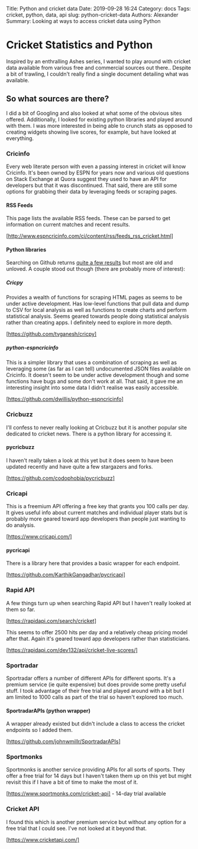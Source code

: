 Title: Python and cricket data
Date: 2019-09-28 16:24
Category: docs
Tags: cricket, python, data, api
slug: python-cricket-data
Authors: Alexander
Summary: Looking at ways to access cricket data using Python

# Cricket Statistics and Python 
 
Inspired by an enthralling Ashes series, I wanted to play around with cricket data available from various free and commercial sources out there.. Despite a bit of trawling, I couldn't really find a single document detailing what was available. 
 
## So what sources are there? 
 
I did a bit of Googling and also looked at what some of the obvious sites offered. Additionally, I looked for existing python libraries and played around with them. I was more interested in being able to crunch stats as opposed to creating widgets showing live scores, for example, but have looked at everything.
 
### Cricinfo
 
Every web literate person with even a passing interest in cricket will know Cricinfo. It's been owned by ESPN for years now and various old questions on Stack Exchange at Quora suggest they used to have an API for developers but that it was discontinued. That said, there are still some options for grabbing their data by leveraging feeds or scraping pages. 
 
#### RSS Feeds
 
This page lists the available RSS feeds. These can be parsed to get information on current matches and recent results.   
 
[http://www.espncricinfo.com/ci/content/rss/feeds_rss_cricket.html]
 
#### Python libraries
 
Searching on Github returns [quite a few results](https://github.com/search?l=Python&q=cricinfo&type=Repositories) but most are old and unloved. A couple stood out though (there are probably more of interest):
 
##### Cricpy
 
Provides a wealth of functions for scraping HTML pages as seems to be under active development. Has low-level functions that pull data and dump to CSV for local analysis as well as functions to create charts and perform statistical analysis. Seems geared towards people doing statistical analysis rather than creating apps. I definitely need to explore in more depth.
 
[https://github.com/tvganesh/cricpy]
 
##### python-espncricinfo
 
This is a simpler library that uses a combination of scraping as well as leveraging some (as far as I can tell) undocumented JSON files available on Cricinfo. It doesn't seem to be under active development though and some functions have bugs and some don't work at all. That said, it gave me an interesting insight into some data I didn't realise was easily accessible. 
 
[https://github.com/dwillis/python-espncricinfo]
 
 
### Cricbuzz
 
I'll confess to never really looking at Cricbuzz but it is another popular site dedicated to cricket news. There is a python library for accessing it.
 
#### pycricbuzz
 
I haven't really taken a look at this yet but it does seem to have been updated recently and have quite a few stargazers and forks.
 
[https://github.com/codophobia/pycricbuzz]
 
 
### Cricapi
 
This is a freemium API offering a free key that grants you 100 calls per day. It gives useful info about current matches and individual player stats but is probably more geared toward app developers than people just wanting to do analysis.
 
[https://www.cricapi.com/]
 
#### pycricapi
 
There is a library here that provides a basic wrapper for each endpoint.
 
[https://github.com/KarthikGangadhar/pycricapi]
 
### Rapid API
 
A few things turn up when searching Rapid API but I haven't really looked at them so far.
 
[https://rapidapi.com/search/cricket]
 
This seems to offer 2500 hits per day and a relatively cheap pricing model after that. Again it's geared toward app developers rather than statisticians. 
 
[https://rapidapi.com/dev132/api/cricket-live-scores/]
 
 
### Sportradar
 
Sportradar offers a number of different APIs for different sports. It's a premium service (ie quite expensive) but does provide some pretty useful stuff. I took advantage of their free trial and played around with a bit but I am limited to 1000 calls as part of the trial so haven't explored too much.
 
#### SportradarAPIs (python wrapper)
 
A wrapper already existed but didn't include a class to access the cricket endpoints so I added them. 
 
[https://github.com/johnwmillr/SportradarAPIs]
 
### Sportmonks
 
Sportmonks is another service providing APIs for all sorts of sports. They offer a free trial for 14 days but I haven't taken them up on this yet but might revisit this if I have a bit of time to make the most of it.
 
[https://www.sportmonks.com/cricket-api] - 14-day trial available
 
### Cricket API
 
I found this which is another premium service but without any option for a free trial that I could see. I've not looked at it beyond that.
 
[https://www.cricketapi.com/]